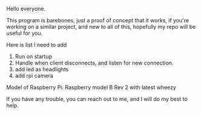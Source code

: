 Hello everyone.

This program is barebones, just a proof of concept that it works, if you're working on a similar project, and new to all of this, hopefully my
repo will be useful for you.


Here is list I need to add
1. Run on startup
2. Handle when client disconnects, and listen for new connection.
3. add led as headlights
4. add rpi camera

Model of Raspberry Pi:
Raspberry model B Rev 2 with latest wheezy

If you have any trouble, you can reach out to me, and I will do my best to help.
